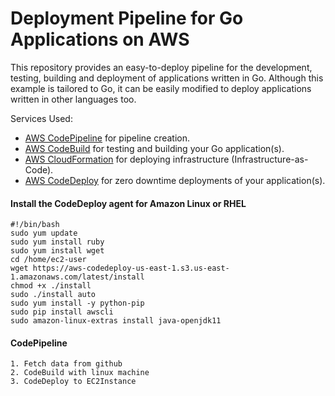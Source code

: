# Deployment Pipeline for Go Applications on AWS

This repository provides an easy-to-deploy pipeline for the development, testing, building and deployment of applications written in Go. Although this example is tailored to Go, it can be easily modified to deploy applications written in other languages too.

Services Used:
 
 * [AWS CodePipeline](https://aws.amazon.com/codepipeline/) for pipeline creation.
 * [AWS CodeBuild](https://aws.amazon.com/codebuild/) for testing and building your Go application(s).
 * [AWS CloudFormation](https://aws.amazon.com/cloudformation/) for deploying infrastructure (Infrastructure-as-Code).
 * [AWS CodeDeploy](https://aws.amazon.com/codedeploy/) for zero downtime deployments of your application(s). 

#### Install the CodeDeploy agent for Amazon Linux or RHEL
```
#!/bin/bash
sudo yum update
sudo yum install ruby
sudo yum install wget
cd /home/ec2-user
wget https://aws-codedeploy-us-east-1.s3.us-east-1.amazonaws.com/latest/install
chmod +x ./install
sudo ./install auto
sudo yum install -y python-pip
sudo pip install awscli
sudo amazon-linux-extras install java-openjdk11
```

#### CodePipeline
```
1. Fetch data from github
2. CodeBuild with linux machine
3. CodeDeploy to EC2Instance
```